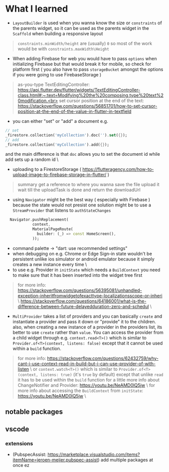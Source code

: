 # What I learned
- `LayoutBuilder` is used when you wanna know the size or `constraints` of the parents widget, so it can be used as the parents widget in the `Scaffold` when building a responsive layout
> `constraints.minWidth/height` are (usually) `0` so most of the work would be with `constraints.maxWidth\Height`
- When adding Firebase for web you would have to pass `options` when initializing Firebase but that would break it for mobile, so check for platform first ( you also have to pass `storageBucket` amongst the options if you were going to use FirebaseStorage )
> as-you-type TextEditingController: https://api.flutter.dev/flutter/widgets/TextEditingController-class.html#:~:text=Modifying%20the%20composing,type%20text%20modification.<br>
> set cursor position at the end of the text: https://stackoverflow.com/questions/56851701/how-to-set-cursor-position-at-the-end-of-the-value-in-flutter-in-textfield
- you can either "set" or "add" a document e.g.
```dart
// set
_firestore.collection('myCollection').doc('').set({}); 
// add
_firestore.collection('myCollection').add({}); 

```
and the main difference is that `doc` allows you to set the document id while add sets up a random id \\
- uploading to a FirestoreStorage ( https://flutteragency.com/how-to-upload-image-to-firebase-storage-in-flutter/ )
> summary
> get a reference to where you wanna save the file
> upload it
> wait till the uploadTask is done and return the downloadUrl
- using `Navigator` might be the best way ( especially with Firebase ) because the state would not presist one solution might be to use a `StreamProvider` that listens to `authStateChanges`
```dart
  Navigator.pushReplacement(
            context,
            MaterialPageRoute(
              builder: (_) => const HomeScreen(),
            ));
```
- command palette -> "dart: use recommended settings"
- when debugging on e.g. Chrome or Edge Sign-in state wouldn't be persistent unlike ios simulator or android emulator because it simply creates a new instance every time \\
- to use e.g. Provider in `initState` which needs a `BuildContext` you need to make sure that it has been inserted into the widget tree first
> for more info: https://stackoverflow.com/questions/56395081/unhandled-exception-inheritfromwidgetofexacttype-localizationsscope-or-inheri \\
> https://stackoverflow.com/questions/64186001/what-is-the-difference-between-future-delayedduration-zero-and-schedul \\ 
- `MultiProvider` takes a list of providers and you can basically `create` and instantiate a provider and pass it down or "provide" it to the children. also, when creating a new instance of a provider in the providers list, its better to use `create` rather than `value`. You can access the provider from a child widget through e.g. `context.read<T>()` which is similar to `Provider.of<T>(context, listens: false)` except that it cannot be used within a `build` function.
> for more info: https://stackoverflow.com/questions/62432759/why-cant-i-use-context-read-in-build-but-i-can-use-provider-of-with-listen \\ 
or `context.watch<T>()` which is similar to `Provider.of<T>(context, listens: true)` (it's `true` by default) except that unlike `read` it has to be used within the `build` function
> for a little more info about ChangeNotifier and Provider: https://youtu.be/NeAMD0lQ5jw \\ 
> for more info about accessing the `BuildContext` from `initState`: https://youtu.be/NeAMD0lQ5jw \\
## notable packages

## vscode
### extensions
- (PubspecAssist: https://marketplace.visualstudio.com/items?itemName=jeroen-meijer.pubspec-assist) add multiple packages at once ez 
 
